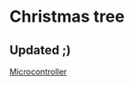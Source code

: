# Christmas tree

## Updated ;)
[Microcontroller](https://github.com/StMaHa/microcontroller-examples/tree/master/Christmastree)

